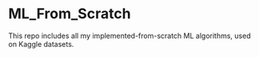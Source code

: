 # ML_From_Scratch
This repo includes all my implemented-from-scratch ML algorithms, used on Kaggle datasets.
